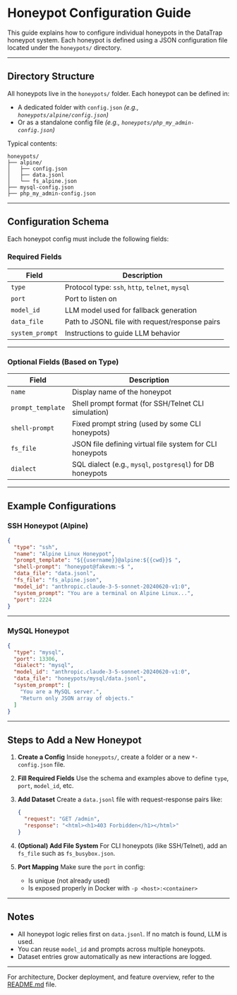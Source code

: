 # Honeypot Configuration Guide

This guide explains how to configure individual honeypots in the DataTrap honeypot system. Each honeypot is defined using a JSON configuration file located under the `honeypots/` directory.

---

## Directory Structure

All honeypots live in the `honeypots/` folder. Each honeypot can be defined in:

* A dedicated folder with `config.json`
  *(e.g., `honeypots/alpine/config.json`)*
* Or as a standalone config file
  *(e.g., `honeypots/php_my_admin-config.json`)*

Typical contents:

```
honeypots/
├── alpine/
│   ├── config.json
│   ├── data.jsonl
│   └── fs_alpine.json
├── mysql-config.json
├── php_my_admin-config.json
```

---

## Configuration Schema

Each honeypot config must include the following fields:

###  Required Fields

| Field           | Description                                     |
| --------------- | ----------------------------------------------- |
| `type`          | Protocol type: `ssh`, `http`, `telnet`, `mysql` |
| `port`          | Port to listen on                               |
| `model_id`      | LLM model used for fallback generation          |
| `data_file`     | Path to JSONL file with request/response pairs  |
| `system_prompt` | Instructions to guide LLM behavior              |

---

###  Optional Fields (Based on Type)

| Field             | Description                                                |
| ----------------- | ---------------------------------------------------------- |
| `name`            | Display name of the honeypot                               |
| `prompt_template` | Shell prompt format (for SSH/Telnet CLI simulation)        |
| `shell-prompt`    | Fixed prompt string (used by some CLI honeypots)           |
| `fs_file`         | JSON file defining virtual file system for CLI honeypots   |
| `dialect`         | SQL dialect (e.g., `mysql`, `postgresql`) for DB honeypots |

---

## Example Configurations

###  SSH Honeypot (Alpine)

```json
{
  "type": "ssh",
  "name": "Alpine Linux Honeypot",
  "prompt_template": "${{username}}@alpine:${{cwd}}$ ",
  "shell-prompt": "honeypot@fakevm:~$ ",
  "data_file": "data.jsonl",
  "fs_file": "fs_alpine.json",
  "model_id": "anthropic.claude-3-5-sonnet-20240620-v1:0",
  "system_prompt": "You are a terminal on Alpine Linux...",
  "port": 2224
}
```

---

###  MySQL Honeypot

```json
{
  "type": "mysql",
  "port": 13306,
  "dialect": "mysql",
  "model_id": "anthropic.claude-3-5-sonnet-20240620-v1:0",
  "data_file": "honeypots/mysql/data.jsonl",
  "system_prompt": [
    "You are a MySQL server.",
    "Return only JSON array of objects."
  ]
}
```

---

## Steps to Add a New Honeypot

1. **Create a Config**
   Inside `honeypots/`, create a folder or a new `*-config.json` file.

2. **Fill Required Fields**
   Use the schema and examples above to define `type`, `port`, `model_id`, etc.

3. **Add Dataset**
   Create a `data.jsonl` file with request-response pairs like:

   ```json
   {
     "request": "GET /admin",
     "response": "<html><h1>403 Forbidden</h1></html>"
   }
   ```

4. **(Optional) Add File System**
   For CLI honeypots (like SSH/Telnet), add an `fs_file` such as `fs_busybox.json`.

5. **Port Mapping**
   Make sure the `port` in config:

   * Is unique (not already used)
   * Is exposed properly in Docker with `-p <host>:<container>`

---

## Notes

* All honeypot logic relies first on `data.jsonl`. If no match is found, LLM is used.
* You can reuse `model_id` and prompts across multiple honeypots.
* Dataset entries grow automatically as new interactions are logged.

---

For architecture, Docker deployment, and feature overview, refer to the [README.md](../README.md) file.
